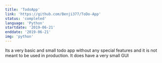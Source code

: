 ```yaml
---
title: 'TodoApp'
link: 'https://github.com/Benji377/ToDo-App'
status: 'completed'
language: 'Python'
startdate: '2019-06-21'
enddate: '2019-06-21'
img: 'python'
---
```


Its a very basic and small todo app without any special features and it is not
meant to be used in production. It does have a very small GUI